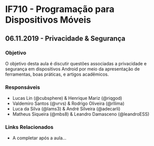 # IF710 - Programação para Dispositivos Móveis

## 06.11.2019 - Privacidade & Segurança

### Objetivo

O objetivo desta aula é discutir questões associadas a privacidade e segurança em dispositivos Android por meio da apresentação de ferramentas, boas práticas, e artigos acadêmicos. 

### Responsáveis

- Lucas Lin (@cubsphere) & Henrique Mariz (@riqgod)
- Valdemiro Santos (@vrvs) &  Rodrigo Oliveira (@rllima)
- Luca da Silva (@lams3) & André Silveira (@adecarli)
- Matheus Siqueira (@mbs8) & Leandro Damasceno (@leandroESS)
  
### Links Relacionados

- A completar após a aula...